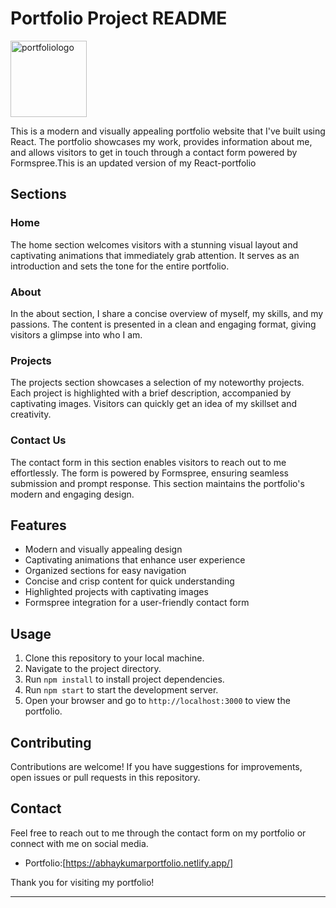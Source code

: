 # Portfolio Project README
<img width="122" alt="portfoliologo" src="https://github.com/KumarAbhay98/Portfolio/assets/92244303/939c581d-f5b0-441c-85e1-9eb677e3d963">


This is a modern and visually appealing portfolio website that I've built using React. The portfolio showcases my work, provides information about me, and allows visitors to get in touch through a contact form powered by Formspree.This is an updated version of my React-portfolio

## Sections

### Home
The home section welcomes visitors with a stunning visual layout and captivating animations that immediately grab attention. It serves as an introduction and sets the tone for the entire portfolio.

### About
In the about section, I share a concise overview of myself, my skills, and my passions. The content is presented in a clean and engaging format, giving visitors a glimpse into who I am.

### Projects
The projects section showcases a selection of my noteworthy projects. Each project is highlighted with a brief description, accompanied by captivating images. Visitors can quickly get an idea of my skillset and creativity.

### Contact Us
The contact form in this section enables visitors to reach out to me effortlessly. The form is powered by Formspree, ensuring seamless submission and prompt response. This section maintains the portfolio's modern and engaging design.

## Features

- Modern and visually appealing design
- Captivating animations that enhance user experience
- Organized sections for easy navigation
- Concise and crisp content for quick understanding
- Highlighted projects with captivating images
- Formspree integration for a user-friendly contact form

## Usage

1. Clone this repository to your local machine.
2. Navigate to the project directory.
3. Run `npm install` to install project dependencies.
4. Run `npm start` to start the development server.
5. Open your browser and go to `http://localhost:3000` to view the portfolio.

## Contributing

Contributions are welcome! If you have suggestions for improvements, open issues or pull requests in this repository.

## Contact

Feel free to reach out to me through the contact form on my portfolio or connect with me on social media.

- Portfolio:[https://abhaykumarportfolio.netlify.app/]


Thank you for visiting my portfolio!

---
